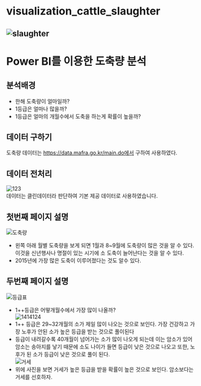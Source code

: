 # visualization_cattle_slaughter
![slaughter](https://user-images.githubusercontent.com/49854618/150788331-7b29a89b-ea52-444f-8810-49bdd2bc9dd7.gif)
---

# Power BI를 이용한 도축량 분석


## 분석배경 
- 한해 도축량이 얼마일까?
- 1등급은 얼마나 많을까?
- 1등급은 얼마의 개월수에서 도축을 하는게 확률이 높을까?

## 데이터 구하기
도축량 데이터는 https://data.mafra.go.kr/main.do에서 구하여 사용하였다.

## 데이터 전처리 
![123](https://user-images.githubusercontent.com/49854618/150790350-598019ce-fc49-4832-a4b4-c7ca2be9caa1.PNG)   
데이터는 클린데이터라 판단하여 기본 제공 데이터로 사용하였습니다. 

## 첫번째 페이지 설명   
![도축량](https://user-images.githubusercontent.com/49854618/150788640-1bf6e1a2-6776-462d-9613-4e57bea9f2af.PNG)   
- 왼쪽 아래 월별 도축량을 보게 되면 1월과 8~9월에 도축량이 많은 것을 알 수 있다. 이것을 신년행사나 명절이 있는 시기에 소 도축이 늘어난다는 것을 알 수 있다.
- 2015년에 가장 많은 도축이 이루어졌다는 것도 알수 있다.


## 두번째 페이지 설명
![등급표](https://user-images.githubusercontent.com/49854618/150788926-ca8ba02a-ccdf-4f13-add4-58844224dd42.PNG)
- 1++등급은 어떻개월수에서 가장 많이 나올까?   
![1414124](https://user-images.githubusercontent.com/49854618/150791155-d618baa8-c810-4422-a838-8157dd7456dc.PNG)
- 1++ 등급은 29~32개월의 소가 제일 많이 나오는 것으로 보인다. 가장 건강하고 가장 노후가 안된 소가 높은 등급을 받는 것으로 풀이된다
- 등급이 내려갈수록 40개월이 넘어가는 소가 많이 나오게 되는데 이는 암소가 있어 암소는 송아지를 낳기 때문에 소도 나이가 들면 등급이 낮은 것으로 나오고 또한, 노후가 된 소가 등급이 낮은 것으로 풀이 된다.   
![거세](https://user-images.githubusercontent.com/49854618/150789834-c1b4c6bd-3a3d-43b8-8616-b17d7b656852.PNG)
- 위에 사진을 보면 거세가 높은 등급을 받을 확률이 높은 것으로 보인다. 암소보다는 거세를 선호하자.
